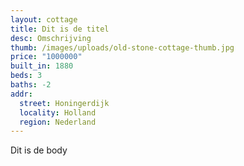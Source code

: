 ```yaml
---
layout: cottage
title: Dit is de titel
desc: Omschrijving
thumb: /images/uploads/old-stone-cottage-thumb.jpg
price: "1000000"
built_in: 1880
beds: 3
baths: -2
addr:
  street: Honingerdijk
  locality: Holland
  region: Nederland
---
```

Dit is de body